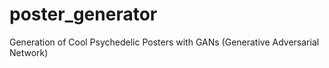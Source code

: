 # poster_generator
Generation of Cool Psychedelic Posters with GANs (Generative Adversarial Network)

